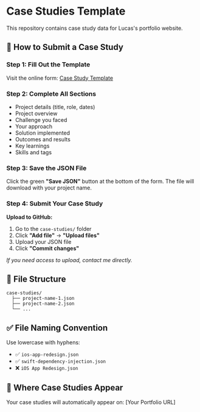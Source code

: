 # Case Studies Template

This repository contains case study data for Lucas's portfolio website.

## 📝 How to Submit a Case Study

### Step 1: Fill Out the Template
Visit the online form: [Case Study Template](https://bravastudio-nl.github.io/XPortfolio-CaseStudies/case-study-template.html)

### Step 2: Complete All Sections
- Project details (title, role, dates)
- Project overview
- Challenge you faced
- Your approach
- Solution implemented
- Outcomes and results
- Key learnings
- Skills and tags

### Step 3: Save the JSON File
Click the green **"Save JSON"** button at the bottom of the form. The file will download with your project name.

### Step 4: Submit Your Case Study

**Upload to GitHub:**
1. Go to the `case-studies/` folder
2. Click **"Add file"** → **"Upload files"**
3. Upload your JSON file
4. Click **"Commit changes"**

_If you need access to upload, contact me directly._


## 📁 File Structure

```
case-studies/
  ├── project-name-1.json
  ├── project-name-2.json
  └── ...
```

## ✅ File Naming Convention

Use lowercase with hyphens:
- ✅ `ios-app-redesign.json`
- ✅ `swift-dependency-injection.json`
- ❌ `iOS App Redesign.json`

## 🔗 Where Case Studies Appear

Your case studies will automatically appear on:
[Your Portfolio URL]
